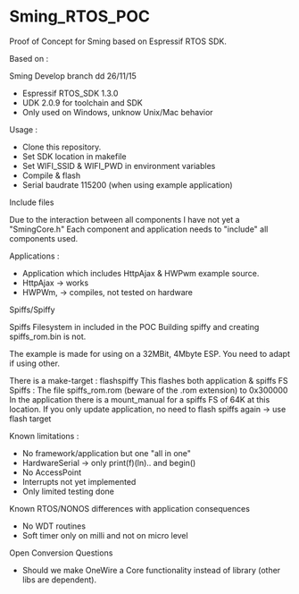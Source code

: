 # Sming_RTOS_POC

Proof of Concept for Sming based on Espressif RTOS SDK.

Based on : 

Sming Develop branch dd 26/11/15

- Espressif RTOS_SDK 1.3.0
- UDK 2.0.9 for toolchain and SDK
- Only used on Windows, unknow Unix/Mac behavior

Usage : 

- Clone this repository.
- Set SDK location in makefile
- Set WIFI_SSID & WIFI_PWD in environment variables
- Compile & flash
- Serial baudrate 115200 (when using example application)

Include files

Due to the interaction between all components I have not yet a "SmingCore.h"
Each component and application needs to "include" all components used.

Applications : 

- Application which includes HttpAjax & HWPwm example source.
- HttpAjax -> works
- HWPWm, -> compiles, not tested on hardware

Spiffs/Spiffy

Spiffs Filesystem in included in the POC
Building spiffy and creating spiffs_rom.bin is not.

The example is made for using on a 32MBit, 4Mbyte ESP.
You need to adapt if using other.

There is a make-target : flashspiffy
This flashes both application & spiffs FS
Spiffs : The file spiffs_rom.rom (beware of the .rom extension) to 0x300000
In the application there is a mount_manual for a spiffs FS of 64K at this location.
If you only update application, no need to flash spiffs again -> use flash target


Known limitations : 

- No framework/application but one "all in one" 
- HardwareSerial -> only print(f)(ln).. and begin()
- No AccessPoint
- Interrupts not yet implemented
- Only limited testing done

Known RTOS/NONOS differences with application consequences

- No WDT routines
- Soft timer only on milli and not on micro level

Open Conversion Questions

- Should we make OneWire a Core functionality instead of library (other libs are dependent).



